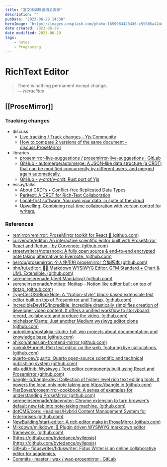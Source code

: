 ```yaml
---
title: "富文本编辑器相关资源"
description: ""
pubDate: "2023-06-29 14:38"
heroImage: "https://images.unsplash.com/photo-1659083428436-c55805a424db?ixlib=rb-4.0.3&ixid=M3wxMjA3fDB8MHxwaG90by1wYWdlfHx8fGVufDB8fHx8fA%3D%3D&auto=format&fit=crop&w=640&q=80"
date created: 2023-06-29
date modified: 2023-06-29
tags:
	- notes
	- Programing
---
```


# RichText Editor

> There is nothing permanent except change.  
> — <cite>Heraclitus</cite>

## [[ProseMirror]]

### Tracking changes

- discuss
	- [Live tracking / Track changes - Yjs Community](https://discuss.yjs.dev/t/live-tracking-track-changes/293/5)
	- [How to compare 2 versions of the same document - discuss.ProseMirror](https://discuss.prosemirror.net/t/how-to-compare-2-versions-of-the-same-document/1836/2)
- libraries
	- [prosemirror-live-suggestions / prosemirror-live-suggestions · GitLab](https://gitlab.com/prosemirror-live-suggestions/prosemirror-live-suggestions)
	- [GitHub - automerge/automerge: A JSON-like data structure (a CRDT) that can be modified concurrently by different users, and merged again automatically.](https://github.com/automerge/automerge)
	- [GitHub - y-crdt/y-crdt: Rust port of Yjs](https://github.com/y-crdt/y-crdt)
- essay/talks
	- [About CRDTs • Conflict-free Replicated Data Types](https://crdt.tech/)
	- [Peritext: A CRDT for Rich-Text Collaboration](https://www.inkandswitch.com/peritext/)
	- [Local-first software: You own your data, in spite of the cloud](https://www.inkandswitch.com/local-first/)
	- [Upwelling: Combining real-time collaboration with version control for writers.](https://www.inkandswitch.com/upwelling/)

### References

- [remirror/remirror: ProseMirror toolkit for React 🎉 (github.com)](https://github.com/remirror/remirror)
- [curvenote/editor: An interactive scientific editor built with ProseMirror, React and Redux - by Curvenote. (github.com)](https://github.com/curvenote/editor)
- [streetwriters/notesnook: A fully open source & end-to-end encrypted note taking alternative to Evernote. (github.com)](https://github.com/streetwriters/notesnook)
- [herrdu/prosemirror: 个人使用的 prosemirror 合集版本 (github.com)](https://github.com/herrdu/prosemirror)
- [nhn/tui.editor: 🍞📝 Markdown WYSIWYG Editor. GFM Standard + Chart & UML Extensible. (github.com)](https://github.com/nhn/tui.editor)
- [sereneinserenade (Jeet Mandaliya) (github.com)](https://github.com/sereneinserenade)
- [sereneinserenade/notitap: Notitap - Notion like editor built on top of tiptap. (github.com)](https://github.com/sereneinserenade/notitap)
- [TypeCellOS/BlockNote: A "Notion-style" block-based extensible text editor built on top of Prosemirror and Tiptap. (github.com)](https://github.com/TypeCellOS/BlockNote)
- [IncredibleDevHQ/Incredible: Incredible drastically simplifies creation of developer video content. It offers a unified workflow to storyboard, record, collaborate and produce the video. (github.com)](https://github.com/IncredibleDevHQ/Incredible)
- [michelson/Dante: Just another Medium wysiwyg editor clone (github.com)](https://github.com/michelson/Dante)
- [uptonking/nostalgia-studio-full: wip projects about documentation and knowledge base (github.com)](https://github.com/uptonking/nostalgia-studio-full)
- [ahixon/atlassian-frontend-mirror (github.com)](https://github.com/ahixon/atlassian-frontend-mirror)
- [ronkok/Hurmet: Rich text editor on the web, featuring live calculations. (github.com)](https://github.com/ronkok/Hurmet)
- [quarto-dev/quarto: Quarto open-source scientific and technical publishing system (github.com)](https://github.com/quarto-dev/quarto)
- [nib-edit/nib: Wysiwyg / Text editor components built using React and Prosemirror (github.com)](https://github.com/nib-edit/nib)
- [bangle-io/bangle.dev: Collection of higher level rich text editing tools. It powers the local only note taking app https://bangle.io (github.com)](https://github.com/bangle-io/bangle.dev)
- [PierBover/prosemirror-cookbook: A series of examples for understanding ProseMirror (github.com)](https://github.com/PierBover/prosemirror-cookbook)
- [sereneinserenade/placenoter: Chrome extension to turn browser's default new tab into note-taking machine. (github.com)](https://github.com/sereneinserenade/placenoter)
- [dotCMS/core: Headless/Hybrid Content Management System for Enterprises (github.com)](https://github.com/dotCMS/core)
- [NewBuilding/start-editor: A rich editor make in ProseMirror (github.com)](https://github.com/NewBuilding/start-editor)
- [Milkdown/milkdown: 🍼 Plugin driven WYSIWYG markdown editor framework. (github.com)](https://github.com/Milkdown/milkdown)
- [https://github.com/bytedance/syllepsis](https://github.com/bytedance/syllepsis)
- [GitHub - fiduswriter/fiduswriter: Fidus Writer is an online collaborative editor for academics.](https://github.com/fiduswriter/fiduswriter)
- [Commits · master · wax / wax-prosemirror · GitLab](https://gitlab.coko.foundation/wax/wax-prosemirror/-/commits/master?ref_type=heads)